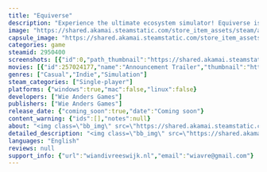 ```yaml
---
title: "Equiverse"
description: "Experience the ultimate ecosystem simulator! Equiverse is a hectic simulation game where you care for different species of animals, earn income by keeping them happy, unlock helpful companions, and defend against invading monsters. Can you keep your ecosystem thriving?"
image: "https://shared.akamai.steamstatic.com/store_item_assets/steam/apps/2950400/header.jpg?t=1725716889"
capsule_image: "https://shared.akamai.steamstatic.com/store_item_assets/steam/apps/2950400/capsule_231x87.jpg?t=1725716889"
categories: game
steamid: 2950400
screenshots: [{"id":0,"path_thumbnail":"https://shared.akamai.steamstatic.com/store_item_assets/steam/apps/2950400/ss_c193817648a2d10759fce2426d2b2ac6b0682899.600x338.jpg?t=1725716889","path_full":"https://shared.akamai.steamstatic.com/store_item_assets/steam/apps/2950400/ss_c193817648a2d10759fce2426d2b2ac6b0682899.1920x1080.jpg?t=1725716889"},{"id":1,"path_thumbnail":"https://shared.akamai.steamstatic.com/store_item_assets/steam/apps/2950400/ss_d4f32ca7424c7f97f4ef4bd2a71193355c2a0dc1.600x338.jpg?t=1725716889","path_full":"https://shared.akamai.steamstatic.com/store_item_assets/steam/apps/2950400/ss_d4f32ca7424c7f97f4ef4bd2a71193355c2a0dc1.1920x1080.jpg?t=1725716889"},{"id":2,"path_thumbnail":"https://shared.akamai.steamstatic.com/store_item_assets/steam/apps/2950400/ss_6d8746c68aff152364c31dd45ea383be73e2e705.600x338.jpg?t=1725716889","path_full":"https://shared.akamai.steamstatic.com/store_item_assets/steam/apps/2950400/ss_6d8746c68aff152364c31dd45ea383be73e2e705.1920x1080.jpg?t=1725716889"},{"id":3,"path_thumbnail":"https://shared.akamai.steamstatic.com/store_item_assets/steam/apps/2950400/ss_72f4c17d76888e936c2dc6142f4fdbb6c530bc46.600x338.jpg?t=1725716889","path_full":"https://shared.akamai.steamstatic.com/store_item_assets/steam/apps/2950400/ss_72f4c17d76888e936c2dc6142f4fdbb6c530bc46.1920x1080.jpg?t=1725716889"},{"id":4,"path_thumbnail":"https://shared.akamai.steamstatic.com/store_item_assets/steam/apps/2950400/ss_829f28928ac9e78792fe2898e6bd5ddbb8658ef2.600x338.jpg?t=1725716889","path_full":"https://shared.akamai.steamstatic.com/store_item_assets/steam/apps/2950400/ss_829f28928ac9e78792fe2898e6bd5ddbb8658ef2.1920x1080.jpg?t=1725716889"},{"id":5,"path_thumbnail":"https://shared.akamai.steamstatic.com/store_item_assets/steam/apps/2950400/ss_64408be42fa2cac68e1b37b49f46ac7d6a1ff317.600x338.jpg?t=1725716889","path_full":"https://shared.akamai.steamstatic.com/store_item_assets/steam/apps/2950400/ss_64408be42fa2cac68e1b37b49f46ac7d6a1ff317.1920x1080.jpg?t=1725716889"},{"id":6,"path_thumbnail":"https://shared.akamai.steamstatic.com/store_item_assets/steam/apps/2950400/ss_fa390d810ca7cacd64106b862bbfe6448e711887.600x338.jpg?t=1725716889","path_full":"https://shared.akamai.steamstatic.com/store_item_assets/steam/apps/2950400/ss_fa390d810ca7cacd64106b862bbfe6448e711887.1920x1080.jpg?t=1725716889"},{"id":7,"path_thumbnail":"https://shared.akamai.steamstatic.com/store_item_assets/steam/apps/2950400/ss_e3403fa04da9836757f163ace533f4ee363d80d9.600x338.jpg?t=1725716889","path_full":"https://shared.akamai.steamstatic.com/store_item_assets/steam/apps/2950400/ss_e3403fa04da9836757f163ace533f4ee363d80d9.1920x1080.jpg?t=1725716889"},{"id":8,"path_thumbnail":"https://shared.akamai.steamstatic.com/store_item_assets/steam/apps/2950400/ss_353a1fe3afff0035996ff7d7122fa550aa39d22e.600x338.jpg?t=1725716889","path_full":"https://shared.akamai.steamstatic.com/store_item_assets/steam/apps/2950400/ss_353a1fe3afff0035996ff7d7122fa550aa39d22e.1920x1080.jpg?t=1725716889"},{"id":9,"path_thumbnail":"https://shared.akamai.steamstatic.com/store_item_assets/steam/apps/2950400/ss_3bc3618d50c905eaf68bd8c07aab774b498c8c9e.600x338.jpg?t=1725716889","path_full":"https://shared.akamai.steamstatic.com/store_item_assets/steam/apps/2950400/ss_3bc3618d50c905eaf68bd8c07aab774b498c8c9e.1920x1080.jpg?t=1725716889"},{"id":10,"path_thumbnail":"https://shared.akamai.steamstatic.com/store_item_assets/steam/apps/2950400/ss_f3df6a1fad2e8939131c1db5f42bec166310a49d.600x338.jpg?t=1725716889","path_full":"https://shared.akamai.steamstatic.com/store_item_assets/steam/apps/2950400/ss_f3df6a1fad2e8939131c1db5f42bec166310a49d.1920x1080.jpg?t=1725716889"},{"id":11,"path_thumbnail":"https://shared.akamai.steamstatic.com/store_item_assets/steam/apps/2950400/ss_3f9b27677269a24b268ce94d6456a315427ea5c4.600x338.jpg?t=1725716889","path_full":"https://shared.akamai.steamstatic.com/store_item_assets/steam/apps/2950400/ss_3f9b27677269a24b268ce94d6456a315427ea5c4.1920x1080.jpg?t=1725716889"},{"id":12,"path_thumbnail":"https://shared.akamai.steamstatic.com/store_item_assets/steam/apps/2950400/ss_38082a79e31962cb892fa37d1abf40a4206a58f7.600x338.jpg?t=1725716889","path_full":"https://shared.akamai.steamstatic.com/store_item_assets/steam/apps/2950400/ss_38082a79e31962cb892fa37d1abf40a4206a58f7.1920x1080.jpg?t=1725716889"}]
movies: [{"id":257024177,"name":"Announcement Trailer","thumbnail":"https://shared.akamai.steamstatic.com/store_item_assets/steam/apps/257024177/movie.293x165.jpg?t=1722535930","webm":{"480":"http://video.akamai.steamstatic.com/store_trailers/257024177/movie480_vp9.webm?t=1722535930","max":"http://video.akamai.steamstatic.com/store_trailers/257024177/movie_max_vp9.webm?t=1722535930"},"mp4":{"480":"http://video.akamai.steamstatic.com/store_trailers/257024177/movie480.mp4?t=1722535930","max":"http://video.akamai.steamstatic.com/store_trailers/257024177/movie_max.mp4?t=1722535930"},"highlight":true}]
genres: ["Casual","Indie","Simulation"]
steam_categories: ["Single-player"]
platforms: {"windows":true,"mac":false,"linux":false}
developers: ["Wie Anders Games"]
publishers: ["Wie Anders Games"]
release_date: {"coming_soon":true,"date":"Coming soon"}
content_warning: {"ids":[],"notes":null}
about: "<img class=\"bb_img\" src=\"https://shared.akamai.steamstatic.com/store_item_assets/steam/apps/2950400/extras/SteamHeader3.png?t=1725716889\" /><br><br><img class=\"bb_img\" src=\"https://shared.akamai.steamstatic.com/store_item_assets/steam/apps/2950400/extras/download.gif?t=1725716889\" /><br><br><img class=\"bb_img\" src=\"https://shared.akamai.steamstatic.com/store_item_assets/steam/apps/2950400/extras/Steamheader0.png?t=1725716889\" /><br><br>Create and care for your unique ecosystem, filled with animals like rabbits and foxes. Keep your animals happy to earn precious leafpoints. Watch your rabbits grow and reap greater rewards over time! Use leafpoints to buy new animals and aquire upgrades such as enhancing the quality and quantity of food you can spawn in your ecosystem.<br><br><img class=\"bb_img\" src=\"https://shared.akamai.steamstatic.com/store_item_assets/steam/apps/2950400/extras/61b15100a8388919f9f6acd8a0357f5d2-ezgif.com-video-to-gif-converter.gif?t=1725716889\" /><br><br><img class=\"bb_img\" src=\"https://shared.akamai.steamstatic.com/store_item_assets/steam/apps/2950400/extras/SteamHeader1.png?t=1725716889\" /><br><br>Advance through levels by unlocking special chests with your leafpoints. Each chest contains a unique companion with special abilities to help you maintain your ecosystem. Strategize with up to three companions per level to maximize efficiency. For instance, Daisy breeds baby rabbits, while Ferdinand lays eggs that yield hefty leafpoint bonuses.<br><br><img class=\"bb_img\" src=\"https://shared.akamai.steamstatic.com/store_item_assets/steam/apps/2950400/extras/ezgif-3-22eee66be5.gif?t=1725716889\" /><br><br><img class=\"bb_img\" src=\"https://shared.akamai.steamstatic.com/store_item_assets/steam/apps/2950400/extras/SteamHeader2.png?t=1725716889\" /><br><br>Protect your ecosystem from invading monsters emerging from portals. Each enemy presents a unique challenge, from the single-targeting swamp golem to the formidable Granite Guardian with its powerful distance laser attacks. Defeat these threats quickly for valuable rewards, and upgrade your weapons to handle tougher foes.<br><br><img class=\"bb_img\" src=\"https://shared.akamai.steamstatic.com/store_item_assets/steam/apps/2950400/extras/ezgif-3-f65fea35a0.gif?t=1725716889\" /><br><br>Dive into Equiverse and enjoy the fun and excitement of creating, nurturing, and defending your very own ecosystem!"
detailed_description: "<img class=\"bb_img\" src=\"https://shared.akamai.steamstatic.com/store_item_assets/steam/apps/2950400/extras/SteamHeader3.png?t=1725716889\" /><br><br><img class=\"bb_img\" src=\"https://shared.akamai.steamstatic.com/store_item_assets/steam/apps/2950400/extras/download.gif?t=1725716889\" /><br><br><img class=\"bb_img\" src=\"https://shared.akamai.steamstatic.com/store_item_assets/steam/apps/2950400/extras/Steamheader0.png?t=1725716889\" /><br><br>Create and care for your unique ecosystem, filled with animals like rabbits and foxes. Keep your animals happy to earn precious leafpoints. Watch your rabbits grow and reap greater rewards over time! Use leafpoints to buy new animals and aquire upgrades such as enhancing the quality and quantity of food you can spawn in your ecosystem.<br><br><img class=\"bb_img\" src=\"https://shared.akamai.steamstatic.com/store_item_assets/steam/apps/2950400/extras/61b15100a8388919f9f6acd8a0357f5d2-ezgif.com-video-to-gif-converter.gif?t=1725716889\" /><br><br><img class=\"bb_img\" src=\"https://shared.akamai.steamstatic.com/store_item_assets/steam/apps/2950400/extras/SteamHeader1.png?t=1725716889\" /><br><br>Advance through levels by unlocking special chests with your leafpoints. Each chest contains a unique companion with special abilities to help you maintain your ecosystem. Strategize with up to three companions per level to maximize efficiency. For instance, Daisy breeds baby rabbits, while Ferdinand lays eggs that yield hefty leafpoint bonuses.<br><br><img class=\"bb_img\" src=\"https://shared.akamai.steamstatic.com/store_item_assets/steam/apps/2950400/extras/ezgif-3-22eee66be5.gif?t=1725716889\" /><br><br><img class=\"bb_img\" src=\"https://shared.akamai.steamstatic.com/store_item_assets/steam/apps/2950400/extras/SteamHeader2.png?t=1725716889\" /><br><br>Protect your ecosystem from invading monsters emerging from portals. Each enemy presents a unique challenge, from the single-targeting swamp golem to the formidable Granite Guardian with its powerful distance laser attacks. Defeat these threats quickly for valuable rewards, and upgrade your weapons to handle tougher foes.<br><br><img class=\"bb_img\" src=\"https://shared.akamai.steamstatic.com/store_item_assets/steam/apps/2950400/extras/ezgif-3-f65fea35a0.gif?t=1725716889\" /><br><br>Dive into Equiverse and enjoy the fun and excitement of creating, nurturing, and defending your very own ecosystem!"
languages: "English"
reviews: null
support_info: {"url":"wiandivreeswijk.nl","email":"wiavre@gmail.com"}
---
```


